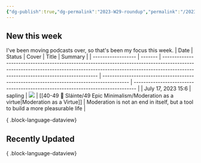 ```yaml
---
{"dg-publish":true,"dg-permalink":"2023-W29-roundup","permalink":"/2023-W29-roundup/","title":"Round-up for 2023 W29","contentClasses":"cards cards-1-1","noteIcon":"","created":"2023-07-24T22:20:20","updated":"2023-08-03T16:56:30.457-04:00"}
---
```



## New this week
I've been moving podcasts over, so that's been my focus this week.
| Date               | Status  | Cover                                                                                                                                                                                                           | Title                                                                                     | Summary                                                                         |
| ------------------ | ------- | --------------------------------------------------------------------------------------------------------------------------------------------------------------------------------------------------------------- | ----------------------------------------------------------------------------------------- | ------------------------------------------------------------------------------- |
| July 17, 2023 15:6 | sapling | ![](https://images.unsplash.com/photo-1524311583145-d5593bd3502a?crop=entropy&cs=tinysrgb&fit=max&fm=jpg&ixid=M3wzNjAwOTd8MHwxfHNlYXJjaHwxMDN8fGJvb2tzfGVufDB8MHx8fDE2ODk2MTg1MDd8MA&ixlib=rb-4.0.3&q=80&w=200) | [[40-49 🔅 Sláinte/49 Epic Minimalism/Moderation as a virtue\|Moderation as a Virtue]] | Moderation is not an end in itself, but a tool to build a more pleasurable life |

{ .block-language-dataview}

## Recently Updated

{ .block-language-dataview}




